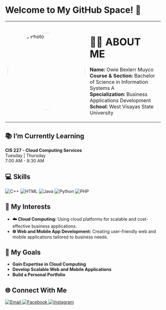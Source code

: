 # Welcome to My GitHub Space! 🌌

<table>
  <tr>
    <td width="30%">
      <img src="https://drive.google.com/file/d/1kX7trBWCgQCEVxpEYgPOgIoYO5aaVdVJ/view?usp=drive_link" alt="Owie's Photo" style="width: 250px; border-radius: 50%;">
    </td>
    <td>
      <h1>👩‍💻 ABOUT ME</h1>
      <p>
        <strong>Name:</strong> Owie Bexlerr Muyco <br>
        <strong>Course & Section:</strong> Bachelor of Science in Information Systems A <br>
        <strong>Specialization:</strong> Business Applications Development <br>
        <strong>School:</strong> West Visayas State University
      </p>
    </td>
  </tr>
</table>

## 📚 I’m Currently Learning
**CIS 227 - Cloud Computing Services**  
Tuesday  |  Thursday  
7:00 AM - 8:30 AM

## 💻 Skills

<p align="left">
  <img src="https://img.shields.io/badge/C++-00599C?style=for-the-badge&logo=c%2B%2B&logoColor=white" alt="C++" />
  <img src="https://img.shields.io/badge/HTML-E34F26?style=for-the-badge&logo=html5&logoColor=white" alt="HTML" />
  <img src="https://img.shields.io/badge/Java-007396?style=for-the-badge&logo=java&logoColor=white" alt="Java" />
  <img src="https://img.shields.io/badge/Python-3776AB?style=for-the-badge&logo=python&logoColor=white" alt="Python" />
  <img src="https://img.shields.io/badge/PHP-777BB4?style=for-the-badge&logo=php&logoColor=white" alt="PHP" />
</p>

## 🌟 My Interests

- **☁️ Cloud Computing:** Using cloud platforms for scalable and cost-effective business applications.
- **🌐 Web and Mobile App Development:** Creating user-friendly web and mobile applications tailored to business needs.

## 🎯 My Goals

- **Gain Expertise in Cloud Computing** 
- **Develop Scalable Web and Mobile Applications**
- **Build a Personal Portfolio**

## 🌐 Connect With Me

<p align="left">
  <a href="mailto:owiebexlerr.muyco@wvsu.edu.ph">
    <img src="https://img.shields.io/badge/Email-D14836?style=for-the-badge&logo=gmail&logoColor=white" alt="Email" />
  </a>
  <a href="(https://www.facebook.com/profile.php?id=100071372389155&mibextid=ZbWKwL)">
    <img src="https://img.shields.io/badge/Facebook-1877F2?style=for-the-badge&logo=facebook&logoColor=white" alt="Facebook" />
  </a>
  <a href="
You sent
https://www.instagram.com/kirsch_tariaaa?igsh=MXhlcHRyOGdwazQzeA==">
    <img src="https://img.shields.io/badge/Instagram-E4405F?style=for-the-badge&logo=instagram&logoColor=white" alt="Instagram" />
  </a>
</p>

